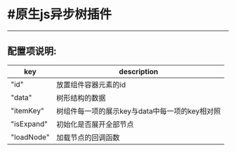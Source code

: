 #原生js异步树插件
====================
----------------------------------------------------------------
配置项说明:
-----------
| key | description |
| ------ | ------ |
| "id" | 放置组件容器元素的id |
| "data" | 树形结构的数据 |
| "itemKey" | 树组件每一项的展示key与data中每一项的key相对照 |
| "isExpand" | 初始化是否展开全部节点 |
| "loadNode" | 加载节点的回调函数 |
